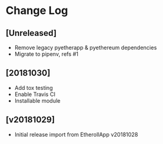 # Change Log


## [Unreleased]

  - Remove legacy pyetherapp & pyethereum dependencies
  - Migrate to pipenv, refs #1


## [20181030]

  - Add tox testing
  - Enable Travis CI
  - Installable module


## [v20181029]

  - Initial release import from EtherollApp v20181028
